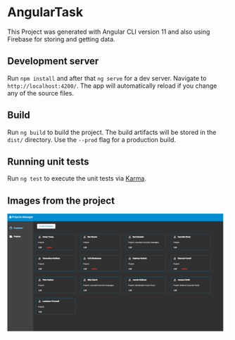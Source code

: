 # AngularTask

This Project was generated with Angular CLI version 11 and also using Firebase for storing and getting data.

## Development server

Run `npm install` and after that `ng serve` for a dev server. Navigate to `http://localhost:4200/`. The app will automatically reload if you change any of the source files.

## Build

Run `ng build` to build the project. The build artifacts will be stored in the `dist/` directory. Use the `--prod` flag for a production build.

## Running unit tests

Run `ng test` to execute the unit tests via [Karma](https://karma-runner.github.io).

## Images from the project

![Alt text](src/assets/employees.png 'Employees')
